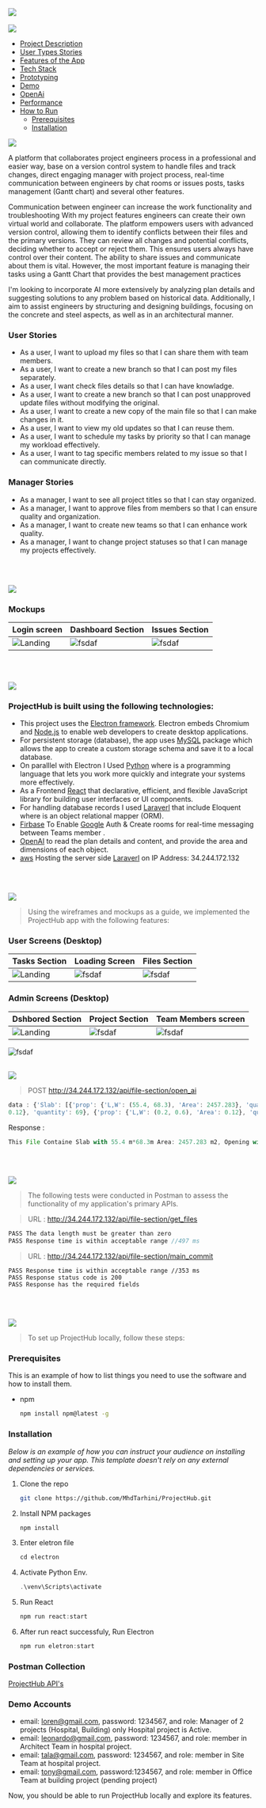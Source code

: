 <img src="./readme/title1.svg"/>
<br><br>

<img src="./readme/title7.svg"/> 


- [Project Description](#project-description)
- [User Types Stories](#user-types)
- [Features of the App](#features-of-the-app)
- [Tech Stack](#tech-stack)
- [Prototyping](#prototyping)
- [Demo](#Demo)
- [OpenAi](#OpenAi)
- [Performance](#Performance)
- [How to Run](#how-to-run)
  - [Prerequisites](#prerequisites)
  - [Installation](#installation)


<!-- project philosophy -->
<a name="project-description"></a>
<img src="./readme/title2.svg"/>

A platform that collaborates project engineers process in a professional and easier way, base on a version control system to handle files and track changes, direct engaging manager with project process, real-time communication between engineers by chat rooms or issues posts, tasks management (Gantt chart) and several other features.

Communication between engineer can increase the work functionality and troubleshooting 
With my project features engineers can create their own virtual world and collaborate. The platform empowers users with advanced version control, allowing them to identify conflicts between their files and the primary versions. They can review all changes and potential conflicts, deciding whether to accept or reject them. This ensures users always have control over their content. The ability to share issues and communicate about them is vital. However, the most important feature is managing their tasks using a Gantt Chart that provides the best management practices

I'm looking to incorporate AI more extensively by analyzing plan details and suggesting solutions to any problem based on historical data. Additionally, I aim to assist engineers by structuring and designing buildings, focusing on the concrete and steel aspects, as well as in an architectural manner.

<a name="User Types"></a>
### User Stories

- As a user, I want to upload my files so that I can share them with team members.
- As a user, I want to create a new branch so that I can post my files separately.
- As a user, I want check files details so that I can have knowladge.
- As a user, I want to create a new branch so that I can post unapproved update files without modifying the original.
- As a user, I want to create a new copy of the main file so that I can make changes in it.
- As a user, I want to view my old updates so that I can reuse them.
- As a user, I want to schedule my tasks by priority so that I can manage my workload effectively.
- As a user, I want to tag specific members related to my issue so that I can communicate directly.

### Manager Stories

- As a manager, I want to see all project titles so that I can stay organized.
- As a manager, I want to approve files from members so that I can ensure quality and organization.
- As a manager, I want to create new teams so that I can enhance work quality.
- As a manager, I want to change project statuses so that I can manage my projects effectively.

<br><br>
<!-- Prototyping -->
<a name="prototyping"></a>
<img src="./readme/title3.svg"/>

### Mockups
| Login screen  | Dashboard Section | Issues Section |
| ---| ---| ---|
| ![Landing](./readme/loginpage.jpg) | ![fsdaf](./readme/Dashborad.jpg) | ![fsdaf](./readme/IssuesSection.jpg) |

<br><br>

<!-- Tech stack -->
<a name="tech-stack" ></a>
<img src="./readme/title5.svg"/>

###  ProjectHub is built using the following technologies:

- This project uses the [Electron framework](https://www.electronjs.org/). Electron embeds Chromium and [Node.js](https://nodejs.org/en) to enable web developers to create desktop applications.
- For persistent storage (database), the app uses [MySQL](https://www.mysql.com/) package which allows the app to create a custom storage schema and save it to a local database.
- On paralllel with Electron I Used [Python](https://www.python.org/) where is a programming language that lets you work more quickly and integrate your systems more effectively.
- As a Frontend [React](https://react.dev/) that declarative, efficient, and flexible JavaScript library for building user interfaces or UI components.
- For handling database records I used [Laraverl](https://laravel.com/) that include Eloquent where is an object relational mapper (ORM).
- [Firbase](https://firebase.google.com/?gad=1&gclid=CjwKCAjwseSoBhBXEiwA9iZtxsTCyMaNaWShkDwkOZYQTfNahGinS-OquPbbTv-_aUAEuz1BWX6ACBoCNA0QAvD_BwE&gclsrc=aw.ds) To Enable [Google](https://mail.google.com/) Auth & Create rooms for real-time messaging between Teams member .
- [OpenAI](https://openai.com/) to read the plan details and content, and provide the area and dimensions of each object.
- [aws](https://aws.amazon.com/) Hosting the server side [Laraverl](https://laravel.com/) on IP Address: 34.244.172.132 

<br><br>

<!-- Implementation -->
<img src="./readme/title4.svg"/>
<a name="Demo" ></a>

> Using the wireframes and mockups as a guide, we implemented the ProjectHub app with the following features:


### User Screens (Desktop)


| Tasks Section  | Loading Screen |  Files Section |
| ---| ---| ---|
| ![Landing](./readme/TasksSection.jpg) | ![fsdaf](./readme/ezgif.com-resize.gif) | ![fsdaf](./readme/FilesSection.jpg) |

### Admin Screens (Desktop)


| Dshbored Section  | Project Section |  Team Members screen |
| ---| ---| ---|
| ![Landing](./readme/Dashboard_manager.jpg) | ![fsdaf](./readme/ProjectSection.jpg) | ![fsdaf](./readme/TeamMembers.jpg) |

![fsdaf](./readme/gif.gif)
<br><br>

<a name="OpenAi" ></a>
<img src="./readme/title8.svg"/>

> POST http://34.244.172.132/api/file-section/open_ai
```js
data : {'Slab': [{'prop': {'L,W': (55.4, 68.3), 'Area': 2457.283}, 'quantity': 1}], 'opening': [{'prop': {'L,W': (3.0, 4.9), 'Area': 14.7}, 'quantity': 1}, {'prop': {'L,W': (4.6, 2.2), 'Area': 10.12}, 'quantity': 1}, {'prop': {'L,W': (2.8, 2.8), 'Area': 7.84}, 'quantity': 1}], 'Columns': [{'prop': {'L,W': (0.6, 0.2), 'Area': 
0.12}, 'quantity': 69}, {'prop': {'L,W': (0.2, 0.6), 'Area': 0.12}, 'quantity': 2}], 'shear wall': [{'prop': {'L,W': (3.2, 5.1), 'Area': 16.32}, 'quantity': 1}, {'prop': {'L,W': (3.0, 5.0), 'Area': 7.5}, 'quantity': 1}, {'prop': {'L,W': (2.8, 5.5), 'Area': 7.7}, 'quantity': 1}, {'prop': {'L,W': (4.8, 3.5), 'Area': 14.16}, 'quantity': 1}, {'prop': {'L,W': (7.0, 1.6), 'Area': 11.2}, 'quantity': 1}, {'prop': {'L,W': (7.0, 4.2), 'Area': 7.0}, 'quantity': 1}]}
```
Response : 
```js
This File Containe Slab with 55.4 m*68.3m Area: 2457.283 m2, Opening with L,W: 3.0 m, 4.9 m Area: 14.7 m2, L,W: 4.6 m, 2.2 m Area: 10.12 m2,L,W: 2.8 m, 2.8 m Area: 7.84 m2, Columns with L,W: 0.6 m, 0.2 m Area: 0.12 m2 Quantity: 69, L,W: 0.2 m, 0.6 m Area: 0.12 m2 Quantity: 2, Shear wall L,W: 3.2 m, 5.1 m Area: 16.32 m2 Quantity: 1 L,W: 3.0 m, 5.0 m Area: 7.5 m2 Quantity: 1 L,W: 2.8 m, 5.5 m Area: 7.7 m2 Quantity: 1 L,W: 4.8 m, 3.5 m Area: 14.16 m2 Quantity: 1 L,W: 7.0 m, 1.6 m Area: 11.2 m2 Quantity: 1 L,W: 7.0 m, 4.2 m Area: 7.0 m2 Quantity: 1
```
<br><br>


<a name="Performance" ></a>
<img src="./readme/title9.svg"/> 
> The following tests were conducted in Postman to assess the functionality of my application's primary APIs.

> URL : http://34.244.172.132/api/file-section/get_files
```js
PASS The data length must be greater than zero 
PASS Response time is within acceptable range //497 ms
```

> URL : http://34.244.172.132/api/file-section/main_commit
```
PASS Response time is within acceptable range //353 ms
PASS Response status code is 200
PASS Response has the required fields
```
<br><br>



<!-- How to run -->
<img src="./readme/title6.svg"/>

> To set up ProjectHub locally, follow these steps:

### Prerequisites

This is an example of how to list things you need to use the software and how to install them.
* npm
  ```sh
  npm install npm@latest -g
  ```

### Installation

_Below is an example of how you can instruct your audience on installing and setting up your app. This template doesn't rely on any external dependencies or services._

1. Clone the repo
   ```sh
   git clone https://github.com/MhdTarhini/ProjectHub.git
   ```
2. Install NPM packages
   ```sh
   npm install
   ```
3. Enter eletron file
   ```js
   cd electron
   ```
4. Activate Python Env.
   ```js
   .\venv\Scripts\activate
   ```
5. Run React
   ```js
   npm run react:start
   ```
6. After run react successfuly, Run Electron
   ```js
   npm run eletron:start
   ```

### Postman Collection
[ProjectHub API's](./readme/ProjectHub-API's.postman_collection.json)
### Demo Accounts

- email: loren@gmail.com, password: 1234567, and role: Manager of 2 projects (Hospital, Building) only Hospital project is Active.
- email: leonardo@gmail.com, password: 1234567, and role: member in Architect Team in hospital project.
- email: tala@gmail.com, password: 1234567, and role:  member in Site Team at hospital project.
- email: tony@gmail.com, password:1234567, and role: member in Office Team at building project (pending project)

Now, you should be able to run ProjectHub locally and explore its features.
